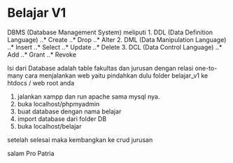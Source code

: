 # Belajar V1
DBMS (Database Management System) meliputi
	1. DDL (Data Definition Language)
	..* Create
	..* Drop
	..* Alter
	2. DML (Data Manipulation Language)
	..* Insert
	..* Select
	..* Update
	..* Delete
	3. DCL (Data Control Language)
	..* Add
	..* Grant
	..* Revoke

Isi dari Database adalah table fakultas dan jurusan dengan relasi one-to-many
cara menjalankan web yaitu
pindahkan dulu folder belajar_v1 ke htdocs / web root anda
1. jalankan xampp dan run apache sama mysql nya.
2. buka localhost/phpmyadmin
3. buat database dengan nama belajar
4. import database dari folder DB
5. buka localhost/belajar

setelah selesai maka kembangkan ke crud jurusan

salam Pro Patria
